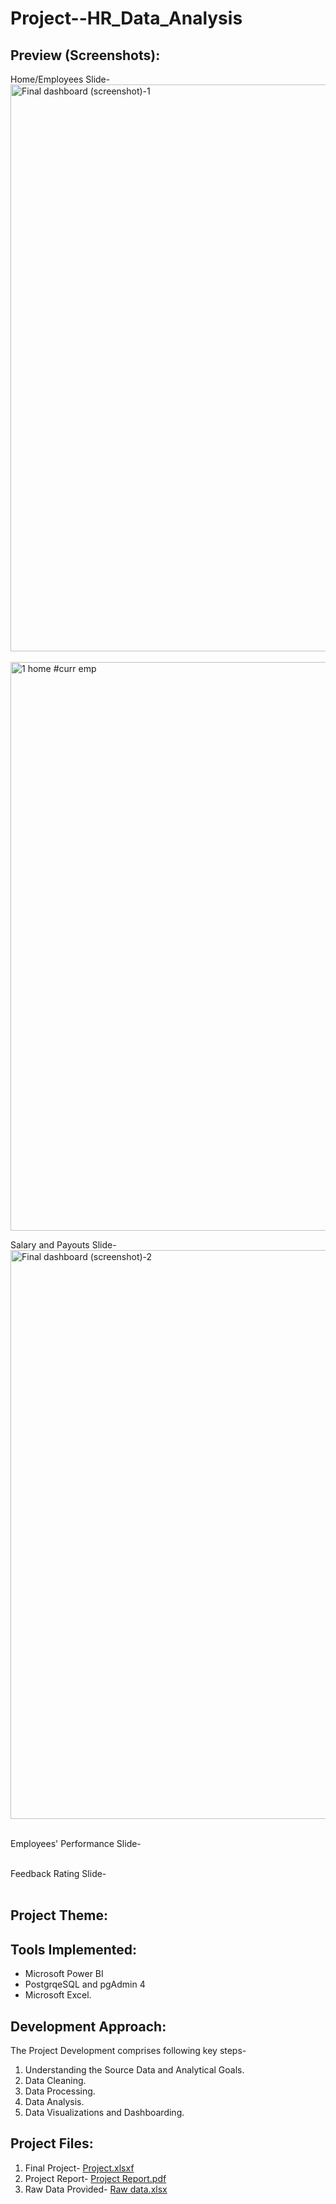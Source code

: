 # Project--HR_Data_Analysis


## Preview (Screenshots):

Home/Employees Slide-
<img width="907" alt="Final dashboard (screenshot)-1" src="https://github.com/NIKKHIL-B-LOSARWAR/Excel_Project--Radha_Stores_Ecommerce_Sales_Analysis/assets/156224014/ef508533-0a63-41b3-bf64-0acf06598ebc">
<br />
<br />
<img width="910" alt="1  home #curr emp" src="https://github.com/NIKKHIL-B-LOSARWAR/PowerBI_Project--HR_Data_Analysis/assets/156224014/7cf798e3-836b-4cd6-9225-0f170a50e96a">


Salary and Payouts Slide-
<img width="910" alt="Final dashboard (screenshot)-2" src="https://github.com/NIKKHIL-B-LOSARWAR/Excel_Project--Radha_Stores_Ecommerce_Sales_Analysis/assets/156224014/eb742171-a2a5-45ef-91d1-4ca41926c56c">
<br />
<br />

Employees' Performance Slide-
<br />
<br />

Feedback Rating Slide-
<br />
<br />

## Project Theme:




## Tools Implemented:

* Microsoft Power BI
* PostgrqeSQL and pgAdmin 4
* Microsoft Excel.

## Development Approach:


The Project Development comprises following key steps-
1. Understanding the Source Data and Analytical Goals.
2. Data Cleaning.
3. Data Processing.
4. Data Analysis.
5. Data Visualizations and Dashboarding.

## Project Files:

1. Final Project- [Project.xlsxf](https://github.com/NIKKHIL-B-LOSARWAR/Excel_Project--Radha_Stores_Ecommerce_Sales_Analysis/blob/main/Project.xlsx)
2. Project Report- [Project Report.pdf](https://github.com/NIKKHIL-B-LOSARWAR/Excel_Project--Radha_Stores_Ecommerce_Sales_Analysis/blob/main/Project%20Report.pdf)
3. Raw Data Provided- [Raw data.xlsx](https://github.com/NIKKHIL-B-LOSARWAR/Excel_Project--Radha_Stores_Ecommerce_Sales_Analysis/blob/main/Raw%20data.xlsx)
